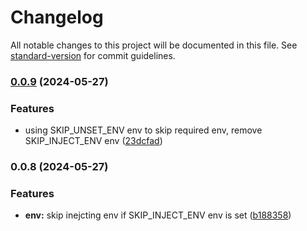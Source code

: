 # Changelog

All notable changes to this project will be documented in this file. See [standard-version](https://github.com/conventional-changelog/standard-version) for commit guidelines.

### [0.0.9](https://github.com/vcwen/luren-config/compare/v0.0.8...v0.0.9) (2024-05-27)


### Features

* using SKIP_UNSET_ENV env to skip required env, remove SKIP_INJECT_ENV env ([23dcfad](https://github.com/vcwen/luren-config/commit/23dcfad1e745857f71949dc4a496a33a1bc858e3))

### 0.0.8 (2024-05-27)


### Features

* **env:** skip inejcting env if SKIP_INJECT_ENV env is set ([b188358](https://github.com/vcwen/luren-config/commit/b188358bd8d96e71198688a25b1f9554dca68535))
